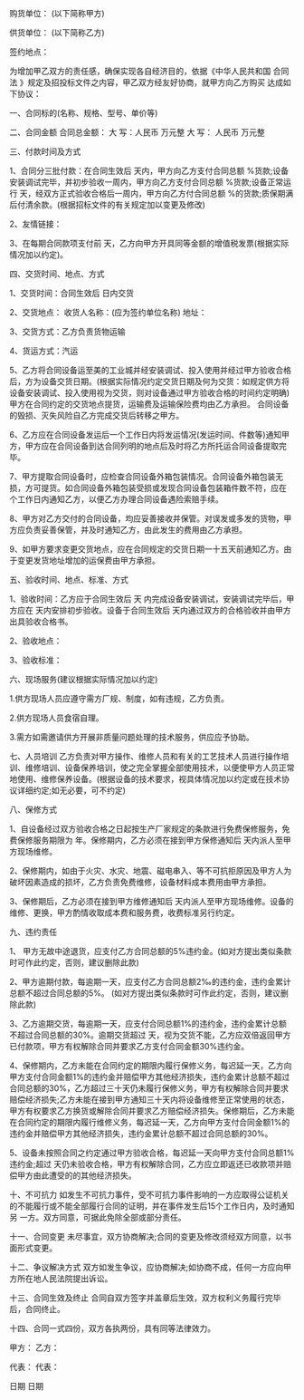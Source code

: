 
 


购货单位： (以下简称甲方)


供货单位： (以下简称乙方)


签约地点：


为增加甲乙双方的责任感，确保实现各自经济目的，依据《中华人民共和国
合同法
》规定及招投标文件之内容，甲乙双方经友好协商，就甲方向乙方购买 达成如下协议：


一、合同标的(名称、规格、型号、单价等)


二、合同金额 合同总金额： 大 写：人民币 万元整 大 写： 人民币 万元整


三、付款时间及方式


1、合同分三批付款：在合同生效后 天内，甲方向乙方支付合同总额 %货款;设备安装调试完毕，并初步验收一周内，甲方向乙方支付合同总额 %货款;设备正常运行 天，经双方正式验收合格后一周内，甲方向乙方付合同总额 %的货款;质保期满后付清余款。(根据招标文件的有关规定加以变更及修改)


2、友情链接：


3、在每期合同款项支付前 天，乙方向甲方开具同等金额的增值税发票(根据实际情况加以约定)。


四、交货时间、地点、方式


1、交货时间：合同生效后 日内交货


2、交货地点： 收货人名称：(应为签约单位名称) 地址：


3、交货方式：乙方负责货物运输


4、货运方式：汽运


5、乙方将合同设备运至美的工业城并经安装调试、投入使用并经过甲方验收合格后，方为设备交货日期。(根据实际情况约定交货日期及何为交货：如规定供方将设备安装调试、投入使用视为交货，则对设备通过甲方验收合格的时间约定明确)甲方在合同约定的交货地点提货，运输费及运输保险费均由乙方承担。 合同设备的毁损、灭失风险自乙方完成交货后转移之甲方。


6、乙方应在合同设备发运后一个工作日内将发运情况(发运时间、件数等)通知甲方，甲方应在合同设备到达合同列明的地点后及时将乙方所托运合同设备提取完毕。


7、甲方提取合同设备时，应检查合同设备外箱包装情况。合同设备外箱包装无损，方可提货。如合同设备外箱包装受损或发现合同设备包装箱件数不符，应在 个工作日内通知乙方，以便乙方办理合同设备遇险索赔手续。


8、甲方对乙方交付的合同设备，均应妥善接收并保管。对误发或多发的货物，甲方应负责妥善保管，并及时通知乙方，由此发生的费用由乙方承担。


9、如甲方要求变更交货地点，应在合同规定的交货日期一十五天前通知乙方。由于变更发货地址增加的运保费由甲方承担。


五、验收时间、地点、标准、方式


1、验收时间：乙方应于合同生效后 天 内完成设备安装调试，安装调试完毕后，甲方应在 天内安排初步验收。设备于合同生效后 天内通过双方的合格验收并由甲方出具验收合格书。


2、验收地点：


3、验收标准：


六、现场服务(建议根据实际情况加以约定)


1.供方现场人员应遵守需方厂规、制度，如有违规，乙方负责。


2.供方现场人员食宿自理。


3.需方如需邀请供方开展非质量问题处理的技术服务，供应应予协助。


七、人员培训 乙方负责对甲方操作、维修人员和有关的工艺技术人员进行操作培训、维修培训、设备保养培训，使之完全掌握全部使用技术，以便使甲方人员正常地使用、维修保养设备。(根据设备的技术要求，视具体情况加以约定或在技术协议详细约定;如无必要，可不约定)


八、保修方式


1、自设备经过双方验收合格之日起按生产厂家规定的条款进行免费保修服务，免费保修服务期限为 年。保修期内，乙方必须在接到甲方保修通知后 天内派人至甲方现场维修。


2、保修期内，如由于火灾、水灾、地震、磁电串入、等不可抗拒原因及甲方人为破坏因素造成的损坏，乙方负责免费维修，设备材料成本费用由甲方承担。


3、保修期后，乙方必须在接到甲方维修通知后 天内派人至甲方现场维修。设备的维修、更换，甲方酌情收取成本费和服务费，收费标准另行约定。


九、违约责任


1、 甲方无故中途退货，应支付乙方合同总额的5%违约金。(如对方提出类似条款时可作此约定，否则，建议删除此款)


2、甲方逾期付款，每逾期一天，应支付乙方合同总额2‰的违约金，违约金累计总额不超过合同总额的5%。 (如对方提出类似条款时可作此约定，否则，建议删除此款)


3、乙方逾期交货，每逾期一天，应支付合同总额1%的违约金，违约金累计总额不超过合同总额的30%。逾期交货超过 天，视为交货不能，乙方应双倍返回甲方已付款项，甲方有权解除合同并要求乙方支付合同金额30%违约金。


4、保修期内，乙方未能在合同约定的期限内履行保修义务，每迟延一天，乙方向甲方支付合同金额1%的违约金并赔偿甲方其他经济损失，违约金累计总额不超过合同总额的30%，乙方超过三十天仍未履行保修义务，甲方有权解除合同并要求赔偿经济损失;乙方未能在接到甲方通知三十天内将设备维修至正常使用的状态，甲方有权要求乙方换货或解除合同并要求乙方赔偿经济损失。保修期后，乙方未能在合同约定的期限内履行维修义务，每迟延一天，乙方向甲方支付合同金额1%的违约金并赔偿甲方其他经济损失，违约金累计总额不超过合同总额的30%。


5、设备未按照合同之约定通过甲方验收合格，每迟延一天向甲方支付合同总额1%违约金;超过 天仍未验收合格，甲方有权解除合同，乙方应立即返还已收款项并赔偿甲方由此遭受的的其他经济损失。


十、不可抗力 如发生不可抗力事件，受不可抗力事件影响的一方应取得公证机关的不能履行或不能全部履行合同的证明，并在事件发生后15个工作日内，及时通知另 一方。双方同意，可据此免除全部或部分责任。


十一、合同变更 未尽事宜，双方协商解决;合同的变更及修改须经双方同意，以书面形式变更。


十二、争议解决方式 双方如发生争议，应协商解决;如协商不成，任何一方应向甲方所在地人民法院提出诉讼。


十三、合同生效及终止 合同自双方签字并盖章后生效，双方权利义务履行完毕后，合同终止。


十四、合同一式四份，双方各执两份，具有同等法律效力。


甲方： 乙方：


代表： 代表：


日期 日期
 


 

 
 
 
 
 
  


  
 

  


  


  
 
 
 
 

